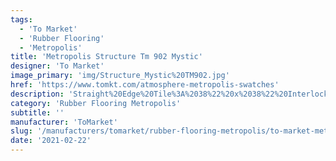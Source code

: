 ```yaml
---
tags:
  - 'To Market'
  - 'Rubber Flooring'
  - 'Metropolis'
title: 'Metropolis Structure Tm 902 Mystic'
designer: 'To Market'
image_primary: 'img/Structure_Mystic%20TM902.jpg'
href: 'https://www.tomkt.com/atmosphere-metropolis-swatches'
description: 'Straight%20Edge%20Tile%3A%2038%22%20x%2038%22%20Interlocking%20Tile%3A%2037%22%20x%2037%22'
category: 'Rubber Flooring Metropolis'
subtitle: ''
manufacturer: 'ToMarket'
slug: '/manufacturers/tomarket/rubber-flooring-metropolis/to-market-metropolis-structure-tm-902-mystic'
date: '2021-02-22'
---
```


